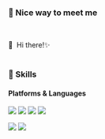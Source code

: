 ### 🤞 Nice way to meet me
<p>
  <a href="https://blog.naver.com/s_bbuddi" target="_blank"><img src=""/></a>
  <a href="" target="_blank"><img src=""/></a>  
  <a href="qkrtnqls1216@gmail.com" target="_blank"><img src=""/></a>
</p>

<p>
  👋&nbsp; Hi there!✨ <br/><br/>
</p>


### 💪 Skills
#### Platforms & Languages
<p>
  <img src="https://img.shields.io/badge/ReactNative-61DAFB?style=flat-square&logo=React&logoColor=black"/>
  <img src="https://img.shields.io/badge/Android-3DDC84?style=flat-square&logo=Android&logoColor=white"/>
  <img src="https://img.shields.io/badge/iOS-000000?style=flat-square&logo=iOS&logoColor=white"/>
  <img src="https://img.shields.io/badge/Flutter-02569B?style=flat-square&logo=Flutter&logoColor=white"/>
</p>
<p>
  <img src="https://img.shields.io/badge/TypeScript-3178C6?style=flat-square&logo=TypeScript&logoColor=white"/>
  <img src="https://img.shields.io/badge/Java-007396?style=flat-square&logo=Java&logoColor=white"/>
</p>
